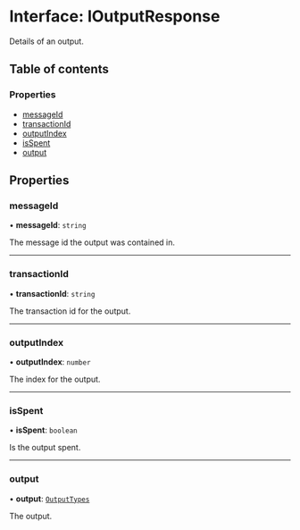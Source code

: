# Interface: IOutputResponse

Details of an output.

## Table of contents

### Properties

- [messageId](IOutputResponse.md#messageid)
- [transactionId](IOutputResponse.md#transactionid)
- [outputIndex](IOutputResponse.md#outputindex)
- [isSpent](IOutputResponse.md#isspent)
- [output](IOutputResponse.md#output)

## Properties

### messageId

• **messageId**: `string`

The message id the output was contained in.

___

### transactionId

• **transactionId**: `string`

The transaction id for the output.

___

### outputIndex

• **outputIndex**: `number`

The index for the output.

___

### isSpent

• **isSpent**: `boolean`

Is the output spent.

___

### output

• **output**: [`OutputTypes`](../api.md#outputtypes)

The output.
